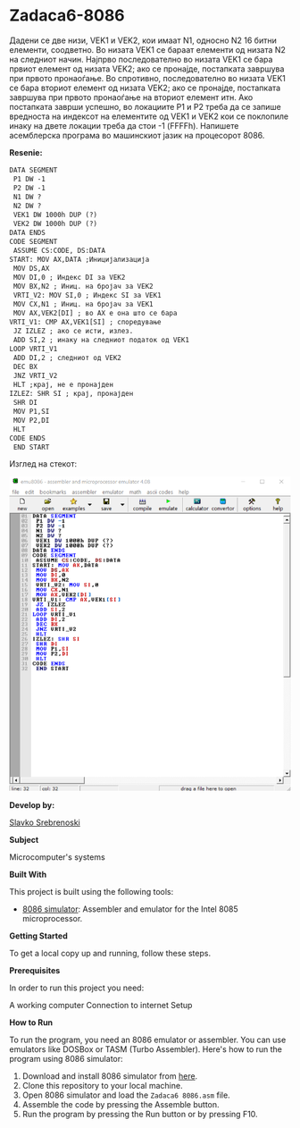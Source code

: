 # Zadaca6-8086

Дадени се две низи, VEK1 и VEK2, кои имаат N1, односно N2 16 битни елементи, соодветно. Во низата
VEK1 се бараат елементи од низата N2 на следниот начин. Најпрво последователно во низата VEK1 се бара
првиот елемент од низата VEK2; ако се пронајде, постапката завршува при првото пронаоѓање. Во
спротивно, последователно во низата VEK1 се бара вториот елемент од низата VEK2; ако се пронајде,
постапката завршува при првото пронаоѓање на вториот елемент итн. Ако постапката заврши успешно, во
локациите P1 и P2 треба да се запише вредноста на индексот на елементите од VEK1 и VEK2 кои се
поклопиле инаку на двете локации треба да стои -1 (FFFFh). Напишете асемблерска програма во машинскиот
јазик на процесорот 8086.


**Resenie:** 

```
DATA SEGMENT
 P1 DW -1
 P2 DW -1
 N1 DW ?
 N2 DW ?
 VEK1 DW 1000h DUP (?)
 VEK2 DW 1000h DUP (?)
DATA ENDS
CODE SEGMENT
 ASSUME CS:CODE, DS:DATA
START: MOV AX,DATA ;Иницијализација
 MOV DS,AX
 MOV DI,0 ; Индекс DI за VEK2
 MOV BX,N2 ; Иниц. на бројач за VEK2
 VRTI_V2: MOV SI,0 ; Индекс SI за VEK1
 MOV CX,N1 ; Иниц. на бројач за VEK1
 MOV AX,VEK2[DI] ; во AX е она што се бара
VRTI_V1: CMP AX,VEK1[SI] ; споредување
 JZ IZLEZ ; ако се исти, излез.
 ADD SI,2 ; инаку на следниот податок од VEK1
LOOP VRTI_V1
 ADD DI,2 ; следниот од VEK2
 DEC BX
 JNZ VRTI_V2
 HLT ;крај, не е пронајден
IZLEZ: SHR SI ; крај, пронајден
 SHR DI
 MOV P1,SI
 MOV P2,DI
 HLT
CODE ENDS
 END START
```
Изглед на стекот: 

![Screenshot (1)](https://github.com/slavko444/Zadaca6-8086/blob/main/Zadaca6%208086%20code.png)

**Develop by:**

[Slavko Srebrenoski ](https://github.com/slavko444)


**Subject**

Microcomputer's systems

**Built With**

This project is built using the following tools:

- [8086 simulator](https://emu8086-microprocessor-emulator.en.softonic.com/?ex=RAMP-2046.0): Assembler and emulator for the Intel 8085 microprocessor.

**Getting Started**

To get a local copy up and running, follow these steps.

**Prerequisites**

In order to run this project you need:

A working computer
Connection to internet
Setup

**How to Run**

To run the program, you need an 8086 emulator or assembler. You can use emulators like DOSBox or TASM (Turbo Assembler). Here's how to run the program using 8086 simulator:

1. Download and install 8086 simulator from [here](https://emu8086-microprocessor-emulator.en.softonic.com/?ex=RAMP-2046.0).
2. Clone this repository to your local machine.
3. Open 8086 simulator and load the `Zadaca6 8086.asm` file.
4. Assemble the code by pressing the Assemble button.
5. Run the program by pressing the Run button or by pressing F10.
